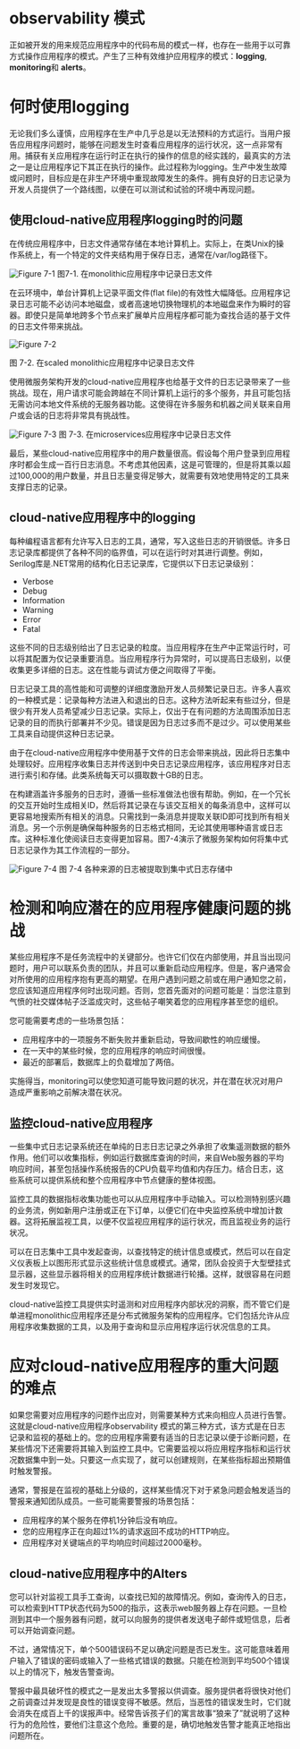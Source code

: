 # observability 模式

正如被开发的用来规范应用程序中的代码布局的模式一样，也存在一些用于以可靠方式操作应用程序的模式。产生了三种有效维护应用程序的模式：**logging**, **monitoring**和 **alerts**。

# 何时使用logging
无论我们多么谨慎，应用程序在生产中几乎总是以无法预料的方式运行。当用户报告应用程序问题时，能够在问题发生时查看应用程序的运行状况，这一点非常有用。捕获有关应用程序在运行时正在执行的操作的信息的经实践的，最真实的方法之一是让应用程序记下其正在执行的操作。此过程称为logging。生产中发生故障或问题时，目标应是在非生产环境中重现故障发生的条件。拥有良好的日志记录为开发人员提供了一个路线图，以便在可以测试和试验的环境中再现问题。

## 使用cloud-native应用程序logging时的问题
在传统应用程序中，日志文件通常存储在本地计算机上。实际上，在类Unix的操作系统上，有一个特定的文件夹结构用于保存日志，通常在/var/log路径下。

![Figure 7-1](https://img-blog.csdnimg.cn/20200407110018893.png?x-oss-process=image/watermark,type_ZmFuZ3poZW5naGVpdGk,shadow_10,text_aHR0cHM6Ly9ibG9nLmNzZG4ubmV0L3dlaXhpbl80Mjk5NjU5NQ==,size_16,color_FFFFFF,t_70)
图7-1. 在monolithic应用程序中记录日志文件

在云环境中，单台计算机上记录平面文件(flat file)的有效性大幅降低。应用程序记录日志可能不必访问本地磁盘，或者高速地切换物理机的本地磁盘来作为瞬时的容器。即使只是简单地跨多个节点来扩展单片应用程序都可能为查找合适的基于文件的日志文件带来挑战。

![Figure 7-2](https://img-blog.csdnimg.cn/20200407112601283.png?x-oss-process=image/watermark,type_ZmFuZ3poZW5naGVpdGk,shadow_10,text_aHR0cHM6Ly9ibG9nLmNzZG4ubmV0L3dlaXhpbl80Mjk5NjU5NQ==,size_16,color_FFFFFF,t_70)

图 7-2. 在scaled monolithic应用程序中记录日志文件

使用微服务架构开发的cloud-native应用程序也给基于文件的日志记录带来了一些挑战。现在，用户请求可能会跨越在不同计算机上运行的多个服务，并且可能包括无需访问本地文件系统的无服务器功能。这使得在许多服务和机器之间关联来自用户或会话的日志将非常具有挑战性。

![Figure 7-3](https://img-blog.csdnimg.cn/20200407115342661.png?x-oss-process=image/watermark,type_ZmFuZ3poZW5naGVpdGk,shadow_10,text_aHR0cHM6Ly9ibG9nLmNzZG4ubmV0L3dlaXhpbl80Mjk5NjU5NQ==,size_16,color_FFFFFF,t_70)
图 7-3. 在microservices应用程序中记录日志文件

最后，某些cloud-native应用程序中的用户数量很高。假设每个用户登录到应用程序时都会生成一百行日志消息。不考虑其他因素，这是可管理的，但是将其乘以超过100,000的用户数量，并且日志量变得足够大，就需要有效地使用特定的工具来支撑日志的记录。

## cloud-native应用程序中的logging
每种编程语言都有允许写入日志的工具，通常，写入这些日志的开销很低。许多日志记录库都提供了各种不同的临界值，可以在运行时对其进行调整。例如，Serilog库是.NET常用的结构化日志记录库，它提供以下日志记录级别：

- Verbose
- Debug
- Information
- Warning
- Error
- Fatal

这些不同的日志级别给出了日志记录的粒度。当应用程序在生产中正常运行时，可以将其配置为仅记录重要消息。当应用程序行为异常时，可以提高日志级别，以便收集更多详细的日志。这在性能与调试方便之间取得了平衡。

日志记录工具的高性能和可调整的详细度激励开发人员频繁记录日志。许多人喜欢的一种模式是：记录每种方法进入和退出的日志。这种方法听起来有些过分，但是很少有开发人员希望减少日志记录。实际上，仅出于在有问题的方法周围添加日志记录的目的而执行部署并不少见。错误是因为日志过多而不是过少。可以使用某些工具来自动提供这种日志记录。

由于在cloud-native应用程序中使用基于文件的日志会带来挑战，因此将日志集中处理较好。应用程序收集日志并传送到中央日志记录应用程序，该应用程序对日志进行索引和存储。此类系统每天可以摄取数十GB的日志。

在构建涵盖许多服务的日志时，遵循一些标准做法也很有帮助。例如，在一个冗长的交互开始时生成相关ID，然后将其记录在与该交互相关的每条消息中，这样可以更容易地搜索所有相关的消息。只需找到一条消息并提取关联ID即可找到所有相关消息。另一个示例是确保每种服务的日志格式相同，无论其使用哪种语言或日志库。这种标准化使阅读日志变得更加容易。图7-4演示了微服务架构如何将集中式日志记录作为其工作流程的一部分。

![Figure 7-4](https://img-blog.csdnimg.cn/20200407130955520.png?x-oss-process=image/watermark,type_ZmFuZ3poZW5naGVpdGk,shadow_10,text_aHR0cHM6Ly9ibG9nLmNzZG4ubmV0L3dlaXhpbl80Mjk5NjU5NQ==,size_16,color_FFFFFF,t_70)
图 7-4 各种来源的日志被提取到集中式日志存储中

# 检测和响应潜在的应用程序健康问题的挑战
某些应用程序不是任务流程中的关键部分。也许它们仅在内部使用，并且当出现问题时，用户可以联系负责的团队，并且可以重新启动应用程序。但是，客户通常会对所使用的应用程序抱有更高的期望。在用户遇到问题之前或在用户通知您之前，您应该知道应用程序何时出现问题。否则，您首先面对的问题可能是：当您注意到气愤的社交媒体帖子泛滥成灾时，这些帖子嘲笑着您的应用程序甚至您的组织。

您可能需要考虑的一些场景包括：

- 应用程序中的一项服务不断失败并重新启动，导致间歇性的响应缓慢。
- 在一天中的某些时候，您的应用程序的响应时间很慢。
- 最近的部署后，数据库上的负载增加了两倍。

实施得当，monitoring可以使您知道可能导致问题的状况，并在潜在状况对用户造成严重影响之前解决潜在状况。

## 监控cloud-native应用程序

一些集中式日志记录系统还在单纯的日志日志记录之外承担了收集遥测数据的额外作用。他们可以收集指标，例如运行数据库查询的时间，来自Web服务器的平均响应时间，甚至包括操作系统报告的CPU负载平均值和内存压力。结合日志，这些系统可以提供系统和整个应用程序中节点健康的整体视图。

监控工具的数据指标收集功能也可以从应用程序中手动输入。可以检测特别感兴趣的业务流，例如新用户注册或正在下订单，以便它们在中央监控系统中增加计数器。这将拓展监视工具，以便不仅监视应用程序的运行状况，而且监视业务的运行状况。

可以在日志集中工具中发起查询，以查找特定的统计信息或模式，然后可以在自定义仪表板上以图形形式显示这些统计信息或模式。通常，团队会投资于大型壁挂式显示器，这些显示器将相关的应用程序统计数据进行轮播。这样，就很容易在问题发生时发现它。

cloud-native监控工具提供实时遥测和对应用程序内部状况的洞察，而不管它们是单进程monolithic应用程序还是分布式微服务架构的应用程序。它们包括允许从应用程序收集数据的工具，以及用于查询和显示应用程序运行状况信息的工具。

# 应对cloud-native应用程序的重大问题的难点
如果您需要对应用程序的问题作出应对，则需要某种方式来向相应人员进行告警。这就是cloud-native应用程序observability 模式的第三种方式，该方式是在日志记录和监视的基础上的。您的应用程序需要有适当的日志记录以便于诊断问题，在某些情况下还需要将其输入到监控工具中。它需要监视以将应用程序指标和运行状况数据集中到一处。只要这一点实现了，就可以创建规则，在某些指标超出预期值时触发警报。

通常，警报是在监视的基础上分级的，这样某些情况下对于紧急问题会触发适当的警报来通知团队成员。一些可能需要警报的场景包括：

- 应用程序的某个服务在停机1分钟后没有响应。
- 您的应用程序正在向超过1%的请求返回不成功的HTTP响应。
- 应用程序对关键端点的平均响应时间超过2000毫秒。

## cloud-native应用程序中的Alters
您可以针对监视工具手工查询，以查找已知的故障情况。例如，查询传入的日志，可以检索到HTTP状态代码为500的指示，这表示web服务器上存在问题。一旦检测到其中一个服务器有问题，就可以向服务的提供者发送电子邮件或短信息，后者可以开始调查问题。

不过，通常情况下，单个500错误码不足以确定问题是否已发生。这可能意味着用户输入了错误的密码或输入了一些格式错误的数据。只能在检测到平均500个错误以上的情况下，触发告警查询。

警报中最具破坏性的模式之一是发出太多警报以供调查。服务提供者将很快对他们之前调查过并发现是良性的错误变得不敏感。然后，当恶性的错误发生时，它们就会消失在成百上千的误报声中。经常告诉孩子们的寓言故事“狼来了”就说明了这种行为的危险性，要他们注意这个危险。重要的是，确切地触发告警才能真正地指出问题所在。